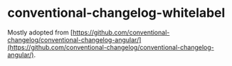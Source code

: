 # conventional-changelog-whitelabel

Mostly adopted from [https://github.com/conventional-changelog/conventional-changelog-angular/](https://github.com/conventional-changelog/conventional-changelog-angular/).
